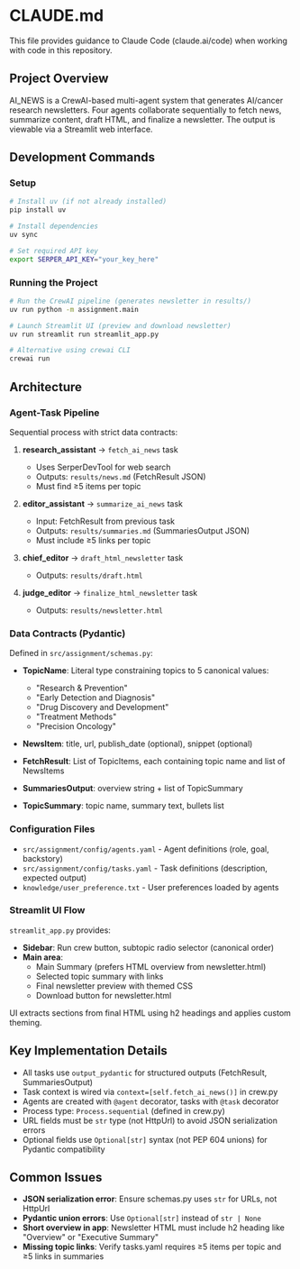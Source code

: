 # CLAUDE.md

This file provides guidance to Claude Code (claude.ai/code) when working with code in this repository.

## Project Overview

AI_NEWS is a CrewAI-based multi-agent system that generates AI/cancer research newsletters. Four agents collaborate sequentially to fetch news, summarize content, draft HTML, and finalize a newsletter. The output is viewable via a Streamlit web interface.

## Development Commands

### Setup
```bash
# Install uv (if not already installed)
pip install uv

# Install dependencies
uv sync

# Set required API key
export SERPER_API_KEY="your_key_here"
```

### Running the Project
```bash
# Run the CrewAI pipeline (generates newsletter in results/)
uv run python -m assignment.main

# Launch Streamlit UI (preview and download newsletter)
uv run streamlit run streamlit_app.py

# Alternative using crewai CLI
crewai run
```

## Architecture

### Agent-Task Pipeline
Sequential process with strict data contracts:

1. **research_assistant** → `fetch_ai_news` task
   - Uses SerperDevTool for web search
   - Outputs: `results/news.md` (FetchResult JSON)
   - Must find ≥5 items per topic

2. **editor_assistant** → `summarize_ai_news` task
   - Input: FetchResult from previous task
   - Outputs: `results/summaries.md` (SummariesOutput JSON)
   - Must include ≥5 links per topic

3. **chief_editor** → `draft_html_newsletter` task
   - Outputs: `results/draft.html`

4. **judge_editor** → `finalize_html_newsletter` task
   - Outputs: `results/newsletter.html`

### Data Contracts (Pydantic)

Defined in `src/assignment/schemas.py`:

- **TopicName**: Literal type constraining topics to 5 canonical values:
  - "Research & Prevention"
  - "Early Detection and Diagnosis"
  - "Drug Discovery and Development"
  - "Treatment Methods"
  - "Precision Oncology"

- **NewsItem**: title, url, publish_date (optional), snippet (optional)
- **FetchResult**: List of TopicItems, each containing topic name and list of NewsItems
- **SummariesOutput**: overview string + list of TopicSummary
- **TopicSummary**: topic name, summary text, bullets list

### Configuration Files

- `src/assignment/config/agents.yaml` - Agent definitions (role, goal, backstory)
- `src/assignment/config/tasks.yaml` - Task definitions (description, expected output)
- `knowledge/user_preference.txt` - User preferences loaded by agents

### Streamlit UI Flow

`streamlit_app.py` provides:
- **Sidebar**: Run crew button, subtopic radio selector (canonical order)
- **Main area**:
  - Main Summary (prefers HTML overview from newsletter.html)
  - Selected topic summary with links
  - Final newsletter preview with themed CSS
  - Download button for newsletter.html

UI extracts sections from final HTML using h2 headings and applies custom theming.

## Key Implementation Details

- All tasks use `output_pydantic` for structured outputs (FetchResult, SummariesOutput)
- Task context is wired via `context=[self.fetch_ai_news()]` in crew.py
- Agents are created with `@agent` decorator, tasks with `@task` decorator
- Process type: `Process.sequential` (defined in crew.py)
- URL fields must be `str` type (not HttpUrl) to avoid JSON serialization errors
- Optional fields use `Optional[str]` syntax (not PEP 604 unions) for Pydantic compatibility

## Common Issues

- **JSON serialization error**: Ensure schemas.py uses `str` for URLs, not HttpUrl
- **Pydantic union errors**: Use `Optional[str]` instead of `str | None`
- **Short overview in app**: Newsletter HTML must include h2 heading like "Overview" or "Executive Summary"
- **Missing topic links**: Verify tasks.yaml requires ≥5 items per topic and ≥5 links in summaries
